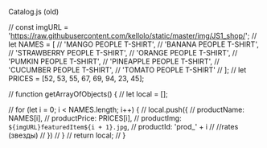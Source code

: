 Catalog.js (old)

// const imgURL = 'https://raw.githubusercontent.com/kellolo/static/master/img/JS1_shop/';
// let NAMES = [
//     'MANGO PEOPLE T-SHIRT', 
//     'BANANA PEOPLE T-SHIRT', 
//     'STRAWBERRY PEOPLE T-SHIRT',
//     'ORANGE PEOPLE T-SHIRT',
//     'PUMKIN PEOPLE T-SHIRT',
//     'PINEAPPLE PEOPLE T-SHIRT',
//     'CUCUMBER PEOPLE T-SHIRT',
//     'TOMATO PEOPLE T-SHIRT'
// ];
// let PRICES = [52, 53, 55, 67, 69, 94, 23, 45];

// function getArrayOfObjects() {
//     let local = [];

//     for (let i = 0; i < NAMES.length; i++) {
//         local.push({
//             productName: NAMES[i],
//             productPrice: PRICES[i],
//             productImg: `${imgURL}featuredItem${i + 1}.jpg`,
//             productId: 'prod_' + i
//             //rates (звезды)
//         })
//     }
//     return local;
// }